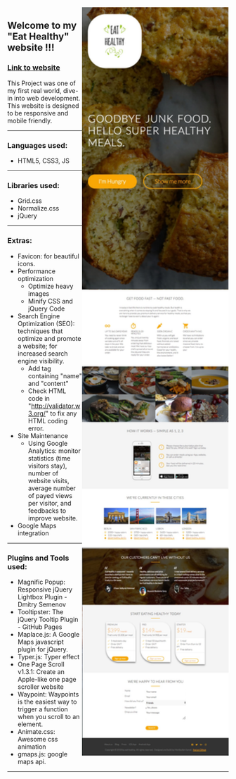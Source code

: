 <img align="right" src="/resources/css/img/README_Preview.jpg" height="1700">

## Welcome to my "Eat Healthy" website !!!
### [Link to website](https://mohibullahkamal.github.io/eatHealthyWebsite/)


This Project was one of my first real world, dive-in into web development. This website is designed to be responsive and mobile friendly.

---

### Languages used:
- HTML5, CSS3, JS
---

### Libraries used:
- Grid.css
- Normalize.css
- jQuery
---

### Extras:
- Favicon: for beautiful icons.
- Performance optimization 
  - Optimize heavy images
  - Minify CSS and jQuery Code
- Search Engine Optimization (SEO): techniques that optimize and promote a website; for increased search engine visibility.
  - Add <meta> tag containing "name" and "content"
  - Check HTML code in "http://validator.w3.org/" to fix any HTML coding error.
- Site Maintenance
  - Using Google Analytics: monitor statistics (time visitors stay), number of website visits, average number of payed views per visitor, and feedbacks to improve website.
- Google Maps integration
---

### Plugins and Tools used:
- Magnific Popup: Responsive jQuery Lightbox Plugin - Dmitry Semenov
- Tooltipster: The jQuery Tooltip Plugin - GitHub Pages
- Maplace.js: A Google Maps javascript plugin for jQuery.
- Typer.js: Typer effect
- One Page Scroll v1.3.1: Create an Apple-like one page scroller website 
- Waypoint: Waypoints is the easiest way to trigger a function when you scroll to an element.
- Animate.css: Awesome css animation
- gmaps.js: google maps api.
---


